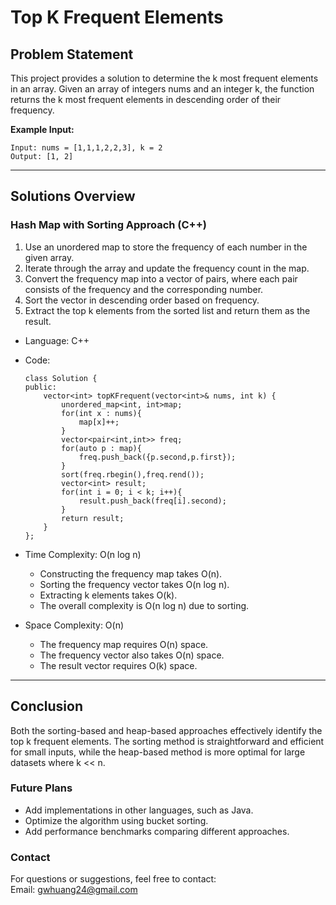 # **Top K Frequent Elements**

## **Problem Statement**
This project provides a solution to determine the k most frequent elements in an array. Given an array of integers nums and an integer k, the function returns the k most frequent elements in descending order of their frequency.  

**Example Input:**
  ```
  Input: nums = [1,1,1,2,2,3], k = 2  
  Output: [1, 2]
  ```
---

## **Solutions Overview**

### **Hash Map with Sorting Approach (C++)**
1. Use an unordered map to store the frequency of each number in the given array.
2. Iterate through the array and update the frequency count in the map.
3. Convert the frequency map into a vector of pairs, where each pair consists of the frequency and the corresponding number.
4. Sort the vector in descending order based on frequency.
5. Extract the top k elements from the sorted list and return them as the result.  

- Language: C++
- Code:
  ```
  class Solution {
  public:
      vector<int> topKFrequent(vector<int>& nums, int k) {
          unordered_map<int, int>map;
          for(int x : nums){
              map[x]++;
          }
          vector<pair<int,int>> freq;
          for(auto p : map){
              freq.push_back({p.second,p.first});
          }
          sort(freq.rbegin(),freq.rend());
          vector<int> result;
          for(int i = 0; i < k; i++){
              result.push_back(freq[i].second);
          }
          return result;
      }
  };
  ```
  
- Time Complexity: O(n log n)  
   - Constructing the frequency map takes O(n).
   - Sorting the frequency vector takes O(n log n).
   - Extracting k elements takes O(k).
   - The overall complexity is O(n log n) due to sorting.
- Space Complexity: O(n)  
   - The frequency map requires O(n) space.
   - The frequency vector also takes O(n) space.
   - The result vector requires O(k) space.
---

## **Conclusion**
Both the sorting-based and heap-based approaches effectively identify the top k frequent elements. The sorting method is straightforward and efficient for small inputs, while the heap-based method is more optimal for large datasets where k << n.  

### **Future Plans**
- Add implementations in other languages, such as Java.
- Optimize the algorithm using bucket sorting.
- Add performance benchmarks comparing different approaches.
  
### **Contact**
For questions or suggestions, feel free to contact:  
Email: gwhuang24@gmail.com
